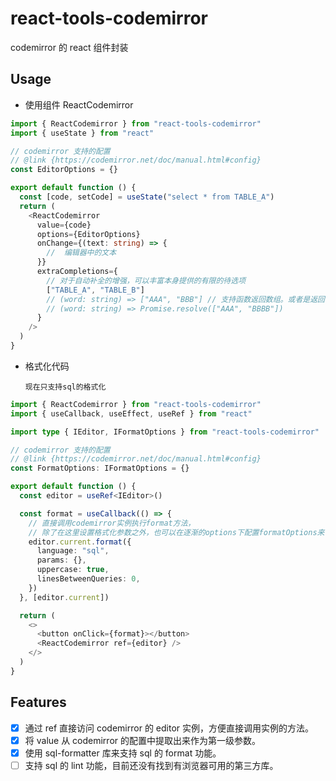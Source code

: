 # react-tools-codemirror

codemirror 的 react 组件封装

## Usage

- 使用组件 ReactCodemirror

```typescript jsx
import { ReactCodemirror } from "react-tools-codemirror"
import { useState } from "react"

// codemirror 支持的配置
// @link {https://codemirror.net/doc/manual.html#config}
const EditorOptions = {}

export default function () {
  const [code, setCode] = useState("select * from TABLE_A")
  return (
    <ReactCodemirror
      value={code}
      options={EditorOptions}
      onChange={(text: string) => {
        //  编辑器中的文本
      }}
      extraCompletions={
        // 对于自动补全的增强，可以丰富本身提供的有限的待选项
        ["TABLE_A", "TABLE_B"]
        // (word: string) => ["AAA", "BBB"] // 支持函数返回数组。或者是返回目标参数是数组的Promise对象
        // (word: string) => Promise.resolve(["AAA", "BBBB"])
      }
    />
  )
}
```

- 格式化代码

  `现在只支持sql的格式化`

```typescript jsx
import { ReactCodemirror } from "react-tools-codemirror"
import { useCallback, useEffect, useRef } from "react"

import type { IEditor, IFormatOptions } from "react-tools-codemirror"

// codemirror 支持的配置
// @link {https://codemirror.net/doc/manual.html#config}
const FormatOptions: IFormatOptions = {}

export default function () {
  const editor = useRef<IEditor>()

  const format = useCallback(() => {
    // 直接调用codemirror实例执行format方法，
    // 除了在这里设置格式化参数之外，也可以在逐渐的options下配置formatOptions来设置格式化参数
    editor.current.format({
      language: "sql",
      params: {},
      uppercase: true,
      linesBetweenQueries: 0,
    })
  }, [editor.current])

  return (
    <>
      <button onClick={format}></button>
      <ReactCodemirror ref={editor} />
    </>
  )
}
```

## Features

- [x] 通过 ref 直接访问 codemirror 的 editor 实例，方便直接调用实例的方法。
- [x] 将 value 从 codemirror 的配置中提取出来作为第一级参数。
- [x] 使用 sql-formatter 库来支持 sql 的 format 功能。
- [ ] 支持 sql 的 lint 功能，目前还没有找到有浏览器可用的第三方库。
